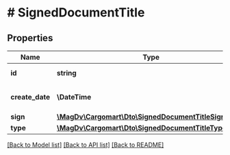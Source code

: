 # # SignedDocumentTitle

## Properties

Name | Type | Description | Notes
------------ | ------------- | ------------- | -------------
**id** | **string** | Идентификатор титула |
**create_date** | **\DateTime** | Дата и время возникновения титула |
**sign** | [**\MagDv\Cargomart\Dto\SignedDocumentTitleSign**](SignedDocumentTitleSign.md) |  |
**type** | [**\MagDv\Cargomart\Dto\SignedDocumentTitleTypeEnum**](SignedDocumentTitleTypeEnum.md) |  |

[[Back to Model list]](../../README.md#models) [[Back to API list]](../../README.md#endpoints) [[Back to README]](../../README.md)
